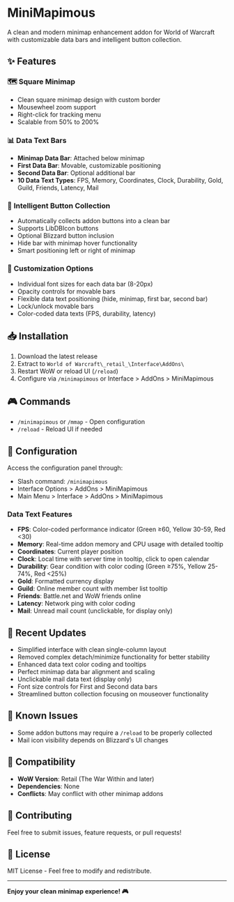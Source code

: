 # MiniMapimous

A clean and modern minimap enhancement addon for World of Warcraft with customizable data bars and intelligent button collection.

## ✨ Features

### 🗺️ **Square Minimap**
- Clean square minimap design with custom border
- Mousewheel zoom support
- Right-click for tracking menu
- Scalable from 50% to 200%

### 📊 **Data Text Bars**
- **Minimap Data Bar**: Attached below minimap
- **First Data Bar**: Movable, customizable positioning
- **Second Data Bar**: Optional additional bar
- **10 Data Text Types**: FPS, Memory, Coordinates, Clock, Durability, Gold, Guild, Friends, Latency, Mail

### 🔧 **Intelligent Button Collection**
- Automatically collects addon buttons into a clean bar
- Supports LibDBIcon buttons
- Optional Blizzard button inclusion
- Hide bar with minimap hover functionality
- Smart positioning left or right of minimap

### 🎨 **Customization Options**
- Individual font sizes for each data bar (8-20px)
- Opacity controls for movable bars
- Flexible data text positioning (hide, minimap, first bar, second bar)
- Lock/unlock movable bars
- Color-coded data texts (FPS, durability, latency)

## 📥 Installation

1. Download the latest release
2. Extract to `World of Warcraft\_retail_\Interface\AddOns\`
3. Restart WoW or reload UI (`/reload`)
4. Configure via `/minimapimous` or Interface > AddOns > MiniMapimous

## 🎮 Commands

- `/minimapimous` or `/mmap` - Open configuration
- `/reload` - Reload UI if needed

## 🔧 Configuration

Access the configuration panel through:
- Slash command: `/minimapimous`
- Interface Options > AddOns > MiniMapimous
- Main Menu > Interface > AddOns > MiniMapimous

### Data Text Features
- **FPS**: Color-coded performance indicator (Green ≥60, Yellow 30-59, Red <30)
- **Memory**: Real-time addon memory and CPU usage with detailed tooltip
- **Coordinates**: Current player position
- **Clock**: Local time with server time in tooltip, click to open calendar
- **Durability**: Gear condition with color coding (Green ≥75%, Yellow 25-74%, Red <25%)
- **Gold**: Formatted currency display
- **Guild**: Online member count with member list tooltip
- **Friends**: Battle.net and WoW friends online
- **Latency**: Network ping with color coding
- **Mail**: Unread mail count (unclickable, for display only)

## 🎯 Recent Updates

- Simplified interface with clean single-column layout
- Removed complex detach/minimize functionality for better stability
- Enhanced data text color coding and tooltips
- Perfect minimap data bar alignment and scaling
- Unclickable mail data text (display only)
- Font size controls for First and Second data bars
- Streamlined button collection focusing on mouseover functionality

## 🐛 Known Issues

- Some addon buttons may require a `/reload` to be properly collected
- Mail icon visibility depends on Blizzard's UI changes

## 🔄 Compatibility

- **WoW Version**: Retail (The War Within and later)
- **Dependencies**: None
- **Conflicts**: May conflict with other minimap addons

## 🤝 Contributing

Feel free to submit issues, feature requests, or pull requests!

## 📄 License

MIT License - Feel free to modify and redistribute.

---

**Enjoy your clean minimap experience! 🎮** 